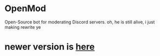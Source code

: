 # OpenMod
Open-Source bot for moderating Discord servers.
oh, he is still alive, i just making rewrite
ye
# newer version is [here](https://github.com/arslee07/OpenMod)


